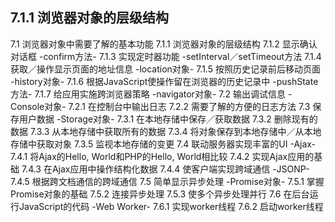 ## 7.1.1 浏览器对象的层级结构

7.1 浏览器对象中需要了解的基本功能
7.1.1 浏览器对象的层级结构
7.1.2 显示确认对话框 -confirm方法-
7.1.3 实现定时器功能 -setInterval／setTimeout方法
7.1.4 获取／操作显示页面的地址信息 -location对象-
7.1.5 按照历史记录前后移动页面 -history对象-
7.1.6 根据JavaScript使操作留在浏览器的历史记录中 -pushState方法-
7.1.7 给应用实施跨浏览器策略 -navigator对象-
7.2 输出调试信息 -Console对象-
7.2.1 在控制台中输出日志
7.2.2 需要了解的方便的日志方法
7.3 保存用户数据 -Storage对象-
7.3.1 在本地存储中保存／获取数据
7.3.2 删除现有的数据
7.3.3 从本地存储中获取所有的数据
7.3.4 将对象保存到本地存储中／从本地存储中获取对象
7.3.5 监视本地存储的变更
7.4 联动服务器实现丰富的UI -Ajax-
7.4.1 将Ajax的Hello, World和PHP的Hello, World相比较
7.4.2 实现Ajax应用的基础
7.4.3 在Ajax应用中操作结构化数据
7.4.4 使客户端实现跨域通信 -JSONP-
7.4.5 根据跨文档通信的跨域通信
7.5 简单显示异步处理 -Promise对象-
7.5.1 掌握Promise对象的基础
7.5.2 连接异步处理
7.5.3 使多个异步处理并行
7.6 在后台运行JavaScript的代码 -Web Worker-
7.6.1 实现worker线程
7.6.2 启动worker线程
